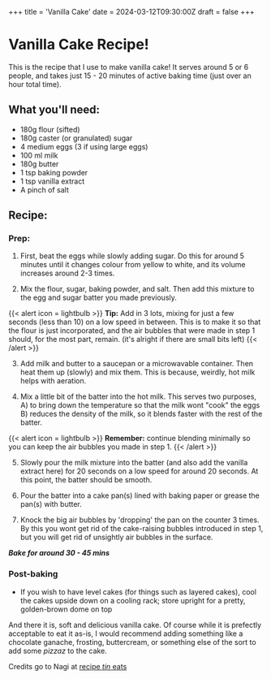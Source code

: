 +++
title = 'Vanilla Cake'
date = 2024-03-12T09:30:00Z
draft = false
+++
# Vanilla Cake Recipe!

This is the recipe that I use to make vanilla cake! It serves around 5 or 6 people, and takes just 15 - 20 minutes of active baking time (just over an hour total time).

## What you'll need:
 - 180g flour (sifted)
 - 180g caster (or granulated) sugar
 - 4 medium eggs (3 if using large eggs)
 - 100 ml milk
 - 180g butter
 - 1 tsp baking powder
 - 1 tsp vanilla extract
 - A pinch of salt

## Recipe:

 ### Prep:
1. First, beat the eggs while slowly adding sugar. Do this for around 5 minutes until it changes colour from yellow to white, and its volume increases around 2-3 times.

2. Mix the flour, sugar, baking powder, and salt. Then add this mixture to the egg and sugar batter you made previously. 

{{< alert icon = lightbulb >}} 
**Tip:** Add in 3 lots, mixing for just a few seconds (less than 10) on a low speed in between. This is to make it so that the flour is just incorporated, and the air bubbles that were made in step 1 should, for the most part, remain. (it's alright if there are small bits left)
{{< /alert >}} 

3. Add milk and butter to a saucepan or a microwavable container. Then heat them up (slowly) and mix them. This is because, weirdly, hot milk helps with aeration.

4. Mix a little bit of the batter into the hot milk. This serves two purposes, A) to bring down the temperature so that the milk wont "cook" the eggs B) reduces the density of the milk, so it blends faster with the rest of the 	batter.

{{< alert icon = lightbulb >}} 
**Remember:** continue blending minimally so you can keep the air bubbles you made in step 1.
{{< /alert >}} 

5. Slowly pour the milk mixture into the batter (and also add the vanilla extract here) for 20 seconds on a low speed for around 20 seconds. At this point, the batter should be smooth.

6. Pour the batter into a cake pan(s) lined with baking paper or grease the pan(s) with butter.

7. Knock the big air bubbles by 'dropping' the pan on the counter 3 times. By this you wont get rid of the cake-raising bubbles introduced in step 1, but you will get rid of unsightly air bubbles in the surface.

 ***Bake for around 30 - 45 mins***

 ### Post-baking
  - If you wish to have level cakes (for things such as layered cakes), cool the cakes upside down on a cooling rack; store upright for a pretty, golden-brown dome on top

And there it is, soft and delicious vanilla cake. Of course while it is prefectly acceptable to eat it as-is, I would recommend adding something like a chocolate ganache, frosting, buttercream, or something else of the sort to add some *pizzaz* to the cake.

Credits go to Nagi at [recipe _tin_ eats](https://www.recipetineats.com/my-very-best-vanilla-cake/)
